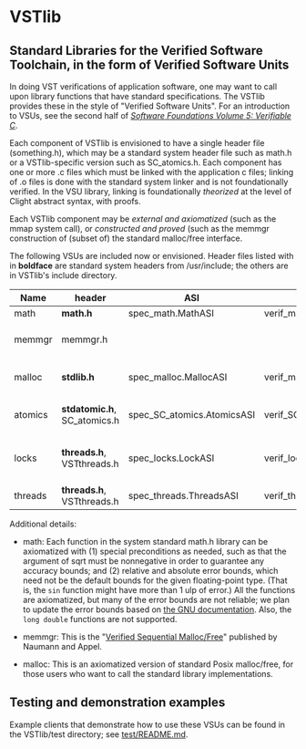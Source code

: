 # VSTlib

## Standard Libraries for the Verified Software Toolchain, in the form of Verified Software Units

In doing VST verifications of application software, one may want
to call upon library functions that have standard specifications.
The VSTlib provides these in the style of "Verified Software Units".
For an introduction to VSUs, see the second half of
[_Software Foundations Volume 5: Verifiable C_](https://softwarefoundations.cis.upenn.edu/vc-current/index.html).

Each component of VSTlib is envisioned to have a single header file
(something.h), which may be a standard system header file such as math.h
or a VSTlib-specific version such as SC_atomics.h.  Each component has one
or more .c files which must be linked with the application c files;
linking of .o files is done with the standard system linker and is not
foundationally verified.  In the VSU library, linking is foundationally 
_theorized_ at the level of Clight abstract syntax, with proofs.

Each VSTlib component may be _external and axiomatized_ (such as the
mmap system call), or _constructed and proved_ (such as the memmgr
construction of (subset of) the standard malloc/free interface.

The following VSUs are included now or envisioned.  Header files listed
with in **boldface** are standard system headers from /usr/include;
the others are in VSTlib's include directory.


| Name | header | ASI | VSU | P/A | Done? | Comments | 
|------|--------|-----|-----|-----|-------|----------|
| math | **math.h**| spec_math.MathASI | verif_math.MathVSU | Axiomized | mostly | see below |
| memmgr| memmgr.h |   |    | Proved | soon | custom, verified allocator |
| malloc| **stdlib.h**| spec_malloc.MallocASI | verif_malloc.MallocVSU | Axiomatized | Done | standard system allocator |
| atomics| **stdatomic.h**, SC_atomics.h | spec_SC_atomics.AtomicsASI | verif_SC_atomics.SCAVSU | Axiomatized | Done | atomic load, store, CAS, etc.|
| locks | **threads.h**, VSTthreads.h | spec_locks.LockASI | verif_locks.lockVSU | Proved | Done | busy-wait locks based on atomics |
| threads| **threads.h**, VSTthreads.h| spec_threads.ThreadsASI | verif_threads.ThreadsVSU | Proved | Done | |

Additional details:
- math:  Each function in the system standard math.h library can be
   axiomatized with (1) special preconditions as needed, such as
   that the argument of sqrt must be nonnegative in order to guarantee
   any accuracy bounds; and (2) relative and absolute error bounds, which
   need not be the default bounds for the given floating-point type.
   (That is, the `sin` function might have more than 1 ulp of error.)
   All the functions are axiomatized, but many of the error bounds are not reliable; we plan to update the error bounds based on [the GNU documentation](https://www.gnu.org/software/libc/manual/html_node/Errors-in-Math-Functions.html).  Also, the `long double` functions are not supported.

- memmgr:  This is the "[Verified Sequential Malloc/Free](https://dl.acm.org/doi/10.1145/3381898.3397211)" published by Naumann and Appel.
- malloc:  This is an axiomatized version of standard Posix malloc/free, for those users who want to call
    the standard library implementations.

## Testing and demonstration examples

Example clients that demonstrate how to use these VSUs can be found
in the VSTlib/test directory; see [test/README.md](test/README.md).

